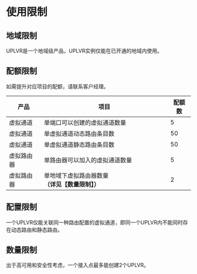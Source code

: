 # 使用限制

## 地域限制

UPLVR是一个地域级产品，UPLVR实例仅能在已开通的地域内使用。

## 配额限制
如需提升对应项目的配额，请联系客户经理。

| 产品       | 项目                           | 配额数 |
| ---------- | ------------------------------ | ------ |
| 虚拟通道   | 单端口可以创建的虚拟通道数量   | 5      |
| 虚拟通道   | 单虚拟通道动态路由条目数       | 50     |
| 虚拟通道   | 单虚拟通道静态路由条目数       | 50     |
| 虚拟路由器 | 单路由器可以加入的虚拟通道数量 | 5      |
| 虚拟路由器 | 单地域下虚拟路由器数量 **（详见【数量限制】）**         | 2      |

## 配置限制
一个UPLVR仅能关联同一种路由配置的虚拟通道，即同一个UPLVR内不能同时存在动态路由和静态路由。

## 数量限制
出于高可用和安全性考虑，一个接入点最多能创建2个UPLVR。




